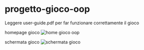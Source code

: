 # progetto-gioco-oop

Leggere user-guide.pdf per far funzionare correttamente il gioco

homepage gioco
![home gioco oop](https://user-images.githubusercontent.com/49684586/218255263-636bf03e-1647-469b-899a-1327cd3ff5bb.png)

schermata gioco
![schermata gioco](https://user-images.githubusercontent.com/49684586/218255268-e718203b-8a49-4b93-ac01-76c36d0ddebe.png)

